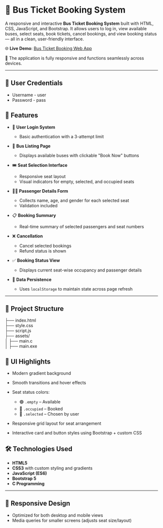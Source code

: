 # 🚌 Bus Ticket Booking System

A responsive and interactive **Bus Ticket Booking System** built with HTML, CSS, JavaScript, and Bootstrap. It allows users to log in, view available buses, select seats, book tickets, cancel bookings, and view booking status — all in a clean, user-friendly interface.

🌐 **Live Demo**: [Bus Ticket Booking Web App](https://bus-ticket-booking-system-m044.onrender.com/)

📱 The application is fully responsive and functions seamlessly across devices.

---

## 🔐 User Credentials

- Username - user
- Password - pass


## 🚀 Features

- 🔐 **User Login System**
  - Basic authentication with a 3-attempt limit

- 🚌 **Bus Listing Page**
  - Displays available buses with clickable "Book Now" buttons

- 🎟️ **Seat Selection Interface**
  - Responsive seat layout
  - Visual indicators for empty, selected, and occupied seats

- 🧑‍💼 **Passenger Details Form**
  - Collects name, age, and gender for each selected seat
  - Validation included

- 📋 **Booking Summary**
  - Real-time summary of selected passengers and seat numbers

- ❌ **Cancellation**
  - Cancel selected bookings
  - Refund status is shown

- ✅ **Booking Status View**
  - Displays current seat-wise occupancy and passenger details

- 💾 **Data Persistence**
  - Uses `localStorage` to maintain state across page refresh

---

## 📁 Project Structure

├── index.html<br>
├── style.css<br>
├── script.js<br>
├── assets/<br>
│ ├── main.c<br>
│ ├── main.exe<br>


## 🎨 UI Highlights

- Modern gradient background
- Smooth transitions and hover effects
- Seat status colors:
  - 🟢 `.empty` – Available
  - 🔴 `.occupied` – Booked
  - 🔵 `.selected` – Chosen by user

- Responsive grid layout for seat arrangement
- Interactive card and button styles using Bootstrap + custom CSS

## 🛠️ Technologies Used

- **HTML5**
- **CSS3** with custom styling and gradients
- **JavaScript (ES6)**
- **Bootstrap 5**
- **C Programming**

---

## 📱 Responsive Design

- Optimized for both desktop and mobile views
- Media queries for smaller screens (adjusts seat size/layout)


